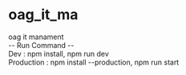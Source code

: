 # oag_it_ma <br/>
oag it manament <br/>
-- Run Command -- <br/>
Dev : npm install, npm run dev <br/>
Production : npm install --production, npm run start <br/>
